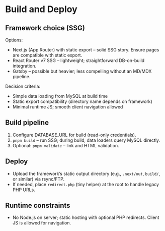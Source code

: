 # Build and Deploy

## Framework choice (SSG)

Options:

- Next.js (App Router) with static export – solid SSG story. Ensure pages are compatible with static export.
- React Router v7 SSG – lightweight; straightforward DB-on-build integration.
- Gatsby – possible but heavier; less compelling without an MD/MDX pipeline.

Decision criteria:
- Simple data loading from MySQL at build time
- Static export compatibility (directory name depends on framework)
- Minimal runtime JS; smooth client navigation allowed

## Build pipeline

1. Configure DATABASE_URL for build (read-only credentials).
2. `pnpm build` – run SSG; during build, data loaders query MySQL directly.
3. Optional: `pnpm validate` – link and HTML validation.

## Deploy

- Upload the framework’s static output directory (e.g., `.next/out`, `build/`, or similar) via rsync/FTP.
- If needed, place `redirect.php` (tiny helper) at the root to handle legacy PHP URLs.

## Runtime constraints

- No Node.js on server; static hosting with optional PHP redirects. Client JS is allowed for navigation.
